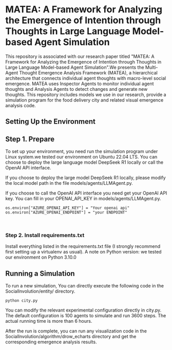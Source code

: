 # MATEA: A Framework for Analyzing the Emergence of Intention through Thoughts in Large Language Model-based Agent Simulation

This repository is associated with our research paper titled "MATEA: A Framework for Analyzing the Emergence of Intention through Thoughts in Large Language Model-based Agent Simulation".We presents the Multi-Agent Thought Emergence Analysis Framework (MATEA), a hierarchical architecture that connects individual agent thoughts with macro-level social emergence. MATEA uses Inspector Agents to monitor individual agent thoughts and Analysis Agents to detect changes and generate new thoughts. This repository includes models we use in our research, provide a simulation program for the food delivery city and related visual emergence analysis code.

## Setting Up the Environment

## Step 1. Prepare

To set up your environment, you need run the simulation program under Linux system.we tested our environment on Ubuntu 22.04 LTS.
You can choose to deploy the large language model DeepSeek R1 locally or call the OpenAI API interface.

If you choose to deploy the large model DeepSeek R1 locally, please modify the local model path in the file models/agents/LLMAgent.py.

If you choose to call the OpenAI API interface
you need get your OpenAI API key. You can fill in your OPENAI_API_KEY in models/agents/LLMAgent.py.

```
os.environ["AZURE_OPENAI_API_KEY"] = "Your openai api"
os.environ["AZURE_OPENAI_ENDPOINT"] = "your ENDPOINT"
```

<br/>

### Step 2. Install requirements.txt

Install everything listed in the requirements.txt file (I strongly recommend first setting up a virtualenv as usual). A note on Python version: we tested our environment on Python 3.10.0

## Running a Simulation

To run a new simulation, You can directly execute the following code in the SocialInvolution/entity/ directory.

```
python city.py
```

You can modify the relevant experimental configuration directly in city.py. The default configuration is 100 agents to simulate and run 3600 steps. The actual running time is more than 6 hours.

After the run is complete, you can run any visualization code in the SocialInvolution/algorithm/drow_echarts directory and get the corresponding emergence analysis results.
